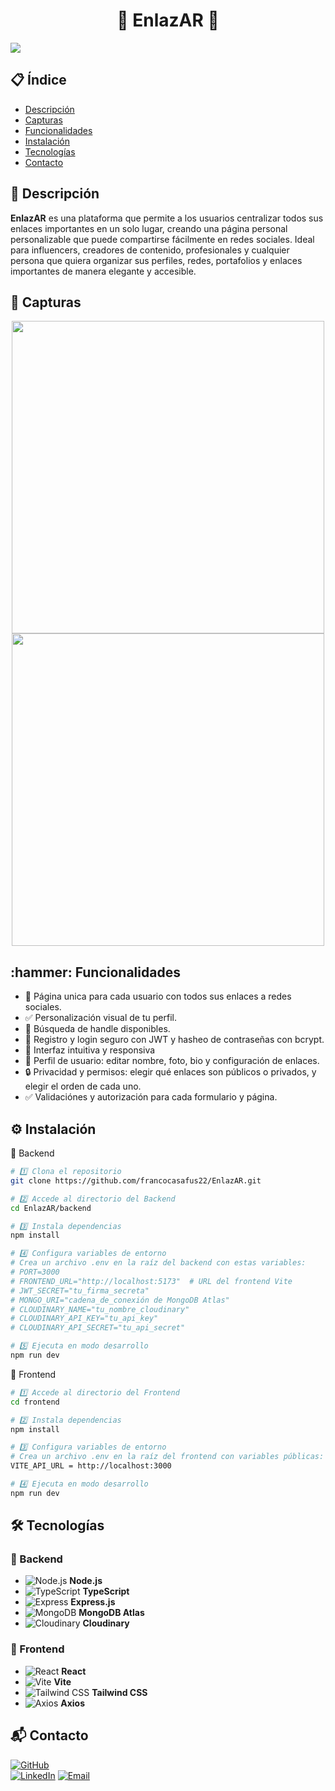 <h1 align="center"> 🔗 EnlazAR 🔗 </h1>



<p align="left">
<img src="https://img.shields.io/badge/STATUS-TERMINADO-green">
</p>

## 📋 Índice
- [Descripción](#descripcion)
- [Capturas](#capturas)
- [Funcionalidades](#funcionalidades)
- [Instalación](#instalacion)
- [Tecnologías](#tecnologias)
- [Contacto](#contacto)

<h2 id="descripcion">📖 Descripción</h2>

**EnlazAR** es una plataforma que permite a los usuarios centralizar todos sus enlaces importantes en un solo lugar, creando una página personal personalizable que puede compartirse fácilmente en redes sociales.
Ideal para influencers, creadores de contenido, profesionales y cualquier persona que quiera organizar sus perfiles, redes, portafolios y enlaces importantes de manera elegante y accesible.

<h2 id="capturas">📸 Capturas</h2>

<p align="center">
  <img src="https://github.com/user-attachments/assets/c24a77df-6bde-4dd2-92c0-37940fa1576d" width="500"/>
  <img src="https://github.com/user-attachments/assets/6d2972eb-bad3-4fd7-9c8b-512b3bc0c562" width="500"/>
</p>

<h2 id="funcionalidades">:hammer: Funcionalidades</h2>

- 🌳 Página unica para cada usuario con todos sus enlaces a redes sociales. 
- ✅ Personalización visual de tu perfil.
- 🔗 Búsqueda de handle disponibles. 
- 🔑 Registro y login seguro con JWT y hasheo de contraseñas con bcrypt.
- 🎨 Interfaz intuitiva y responsiva
- 👤 Perfil de usuario: editar nombre, foto, bio y configuración de enlaces.
- 🔒 Privacidad y permisos: elegir qué enlaces son públicos o privados, y elegir el orden de cada uno.
- ✅ Validaciónes y autorización para cada formulario y página.

<h2 id="instalacion">⚙️ Instalación</h2>

🔹 Backend
```bash
# 1️⃣ Clona el repositorio
git clone https://github.com/francocasafus22/EnlazAR.git

# 2️⃣ Accede al directorio del Backend
cd EnlazAR/backend

# 3️⃣ Instala dependencias
npm install

# 4️⃣ Configura variables de entorno
# Crea un archivo .env en la raíz del backend con estas variables:
# PORT=3000
# FRONTEND_URL="http://localhost:5173"  # URL del frontend Vite
# JWT_SECRET="tu_firma_secreta"
# MONGO_URI="cadena_de_conexión de MongoDB Atlas"
# CLOUDINARY_NAME="tu_nombre_cloudinary"
# CLOUDINARY_API_KEY="tu_api_key"
# CLOUDINARY_API_SECRET="tu_api_secret"

# 5️⃣ Ejecuta en modo desarrollo
npm run dev

```
🔹 Frontend

```bash
# 1️⃣ Accede al directorio del Frontend
cd frontend

# 2️⃣ Instala dependencias
npm install

# 3️⃣ Configura variables de entorno
# Crea un archivo .env en la raíz del frontend con variables públicas:
VITE_API_URL = http://localhost:3000

# 4️⃣ Ejecuta en modo desarrollo
npm run dev

```
<h2 id="tecnologias">🛠 Tecnologías</h2>

### 🔹 Backend
- ![Node.js](https://img.shields.io/badge/Node.js-339933?style=for-the-badge&logo=node.js&logoColor=white) **Node.js**  
- ![TypeScript](https://img.shields.io/badge/TypeScript-3178C6?style=for-the-badge&logo=typescript&logoColor=white) **TypeScript**  
- ![Express](https://img.shields.io/badge/Express-000000?style=for-the-badge&logo=express&logoColor=white) **Express.js**  
- ![MongoDB](https://img.shields.io/badge/MongoDB-47A248?style=for-the-badge&logo=mongodb&logoColor=white) **MongoDB Atlas**  
- ![Cloudinary](https://img.shields.io/badge/Cloudinary-0000FF?style=for-the-badge&logo=cloudinary&logoColor=white) **Cloudinary**  

### 🔹 Frontend
- ![React](https://img.shields.io/badge/React-61DAFB?style=for-the-badge&logo=react&logoColor=black) **React**  
- ![Vite](https://img.shields.io/badge/Vite-646CFF?style=for-the-badge&logo=vite&logoColor=white) **Vite**  
- ![Tailwind CSS](https://img.shields.io/badge/Tailwind_CSS-06B6D4?style=for-the-badge&logo=tailwind-css&logoColor=white) **Tailwind CSS**  
- ![Axios](https://img.shields.io/badge/Axios-5A29E4?style=for-the-badge&logo=axios&logoColor=white) **Axios**


<h2 id="contacto">📬 Contacto</h2>

[![GitHub](https://img.shields.io/badge/GitHub-francocasafus22-181717?style=for-the-badge&logo=github)](https://github.com/francocasafus22)  
[![LinkedIn](https://img.shields.io/badge/LinkedIn-FrancoCasafus-0077B5?style=for-the-badge&logo=linkedin)]([https://www.linkedin.com/in/francocasafus](https://www.linkedin.com/in/franco-casafus-17ba47230/))  
[![Email](https://img.shields.io/badge/Email-francocasafus55@gmail.com-D14836?style=for-the-badge&logo=gmail&logoColor=white)](mailto:francocasafus55@gmail.com)
